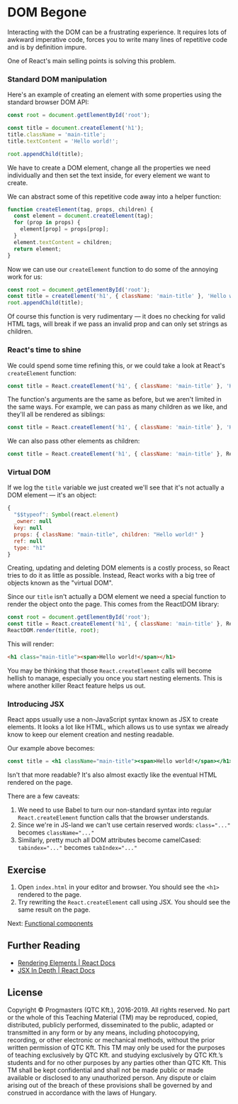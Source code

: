 # DOM Begone

Interacting with the DOM can be a frustrating experience. It requires lots of awkward imperative code, forces you to
 write many lines of repetitive code and is by definition impure.

One of React's main selling points is solving this problem.

### Standard DOM manipulation

Here's an example of creating an element with some properties using the standard browser DOM API:

```js
const root = document.getElementById('root');

const title = document.createElement('h1');
title.className = 'main-title';
title.textContent = 'Hello world!';

root.appendChild(title);
```

We have to create a DOM element, change all the properties we need individually and then set the text inside, for
 every element we want to create.

We can abstract some of this repetitive code away into a helper function:

```js
function createElement(tag, props, children) {
  const element = document.createElement(tag);
  for (prop in props) {
    element[prop] = props[prop];
  }
  element.textContent = children;
  return element;
}
```

Now we can use our `createElement` function to do some of the annoying work for us:

```js
const root = document.getElementById('root');
const title = createElement('h1', { className: 'main-title' }, 'Hello world!');
root.appendChild(title);
```

Of course this function is very rudimentary — it does no checking for valid HTML tags, will break if we pass an invalid
 prop and can only set strings as children.

### React's time to shine

We could spend some time refining this, or we could take a look at React's `createElement` function:

```js
const title = React.createElement('h1', { className: 'main-title' }, 'Hello world!');
```

The function's arguments are the same as before, but we aren't limited in the same ways. For example, we can pass as
 many children as we like, and they'll all be rendered as siblings:

```js
const title = React.createElement('h1', { className: 'main-title' }, 'Hello world!', 'This will be another text node');
```

We can also pass other elements as children:

```js
const title = React.createElement('h1', { className: 'main-title' }, React.createElement('span', {}, 'Hello world!'));
```

### Virtual DOM

If we log the `title` variable we just created we'll see that it's not actually a DOM element — it's an object:

```js
{
  "$$typeof": Symbol(react.element)
  _owner: null
  key: null
  props: { className: "main-title", children: "Hello world!" }
  ref: null
  type: "h1"
}
```

Creating, updating and deleting DOM elements is a costly process, so React tries to do it as little as possible.
Instead, React works with a big tree of objects known as the "virtual DOM".

Since our `title` isn't actually a DOM element we need a special function to render the object onto the page. This 
comes from the ReactDOM library:

```js
const root = document.getElementById('root');
const title = React.createElement('h1', { className: 'main-title' }, React.createElement('span', {}, 'Hello world!'));
ReactDOM.render(title, root);
```

This will render:

```html
<h1 class="main-title"><span>Hello world!</span></h1>
```

You may be thinking that those `React.createElement` calls will become hellish to manage, especially you once you start
 nesting elements. This is where another killer React feature helps us out.

### Introducing JSX

React apps usually use a non-JavaScript syntax known as JSX to create elements. It looks a lot like HTML, which allows
 us to use syntax we already know to keep our element creation and nesting readable.

Our example above becomes:

```jsx
const title = <h1 className="main-title"><span>Hello world!</span></h1>;
```

Isn't that more readable? It's also almost exactly like the eventual HTML rendered on the page.

There are a few caveats:

1) We need to use Babel to turn our non-standard syntax into regular `React.createElement` function calls that the
 browser understands.  
2) Since we're in JS-land we can't use certain reserved words: `class="..."` becomes `className="..."`  
3) Similarly, pretty much all DOM attributes become camelCased: `tabindex="..."` becomes `tabIndex="..."`  

## Exercise

1. Open `index.html` in your editor and browser. You should see the `<h1>` rendered to the page.
2. Try rewriting the `React.createElement` call using JSX. You should see the same result on the page.

Next: [Functional components](../02-components_and_props)

## Further Reading

- [Rendering Elements | React Docs](https://reactjs.org/docs/rendering-elements.html)
- [JSX In Depth | React Docs](https://reactjs.org/docs/jsx-in-depth.html)

## License

Copyright © Progmasters (QTC Kft.), 2016-2019.
All rights reserved. No part or the whole of this Teaching Material (TM) may be reproduced, copied, distributed, publicly performed, disseminated to the public, adapted or transmitted in any form or by any means, including photocopying, recording, or other electronic or mechanical methods, without the prior written permission of QTC Kft. This TM may only be used for the purposes of teaching exclusively by QTC Kft. and studying exclusively by QTC Kft.’s students and for no other purposes by any parties other than QTC Kft.
This TM shall be kept confidential and shall not be made public or made available or disclosed to any unauthorized person.
Any dispute or claim arising out of the breach of these provisions shall be governed by and construed in accordance with the laws of Hungary.
